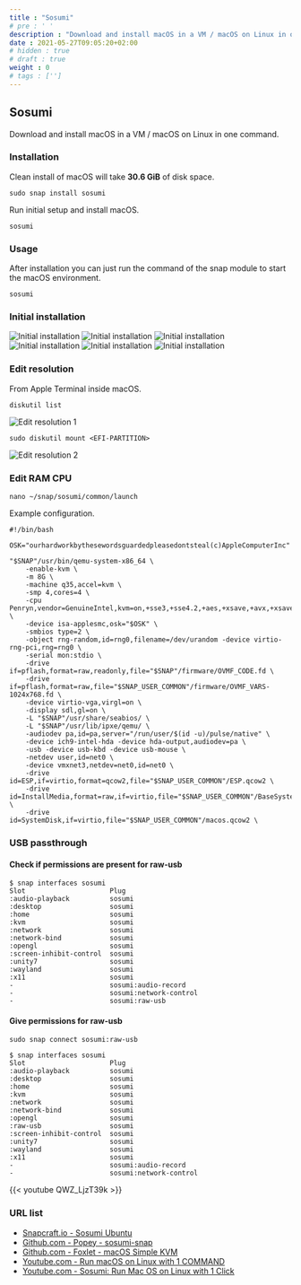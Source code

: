 ```yaml
---
title : "Sosumi"
# pre : ' '
description : "Download and install macOS in a VM / macOS on Linux in one command."
date : 2021-05-27T09:05:20+02:00
# hidden : true
# draft : true
weight : 0
# tags : ['']
---
```


## Sosumi

Download and install macOS in a VM / macOS on Linux in one command.

### Installation

Clean install of macOS will take **30.6 GiB** of disk space.

```plain
sudo snap install sosumi
```

Run initial setup and install macOS.

```plain
sosumi
```

### Usage

After installation you can just run the command of the snap module to start the macOS environment.

```plain
sosumi
```

### Initial installation

![Initial installation](images/initial-installation-1.png)
![Initial installation](images/initial-installation-2.png)
![Initial installation](images/initial-installation-3.png)
![Initial installation](images/initial-installation-4.png)
![Initial installation](images/initial-installation-5.png)
![Initial installation](images/initial-installation-6.png)

### Edit resolution

From Apple Terminal inside macOS.

```plain
diskutil list
```

![Edit resolution 1](images/edit-resolution-1.png)

```plain
sudo diskutil mount <EFI-PARTITION>
```

![Edit resolution 2](images/edit-resolution-2.png)

### Edit RAM CPU

```plain
nano ~/snap/sosumi/common/launch
```

Example configuration.

```plain
#!/bin/bash

OSK="ourhardworkbythesewordsguardedpleasedontsteal(c)AppleComputerInc"

"$SNAP"/usr/bin/qemu-system-x86_64 \
    -enable-kvm \
    -m 8G \
    -machine q35,accel=kvm \
    -smp 4,cores=4 \
    -cpu Penryn,vendor=GenuineIntel,kvm=on,+sse3,+sse4.2,+aes,+xsave,+avx,+xsaveopt,+xsavec,+xgetbv1,+avx2,+bmi2,+smep,+bmi1,+fma,+movbe,+invtsc \
    -device isa-applesmc,osk="$OSK" \
    -smbios type=2 \
    -object rng-random,id=rng0,filename=/dev/urandom -device virtio-rng-pci,rng=rng0 \
    -serial mon:stdio \
    -drive if=pflash,format=raw,readonly,file="$SNAP"/firmware/OVMF_CODE.fd \
    -drive if=pflash,format=raw,file="$SNAP_USER_COMMON"/firmware/OVMF_VARS-1024x768.fd \
    -device virtio-vga,virgl=on \
    -display sdl,gl=on \
    -L "$SNAP"/usr/share/seabios/ \
    -L "$SNAP"/usr/lib/ipxe/qemu/ \
    -audiodev pa,id=pa,server="/run/user/$(id -u)/pulse/native" \
    -device ich9-intel-hda -device hda-output,audiodev=pa \
    -usb -device usb-kbd -device usb-mouse \
    -netdev user,id=net0 \
    -device vmxnet3,netdev=net0,id=net0 \
    -drive id=ESP,if=virtio,format=qcow2,file="$SNAP_USER_COMMON"/ESP.qcow2 \
    -drive id=InstallMedia,format=raw,if=virtio,file="$SNAP_USER_COMMON"/BaseSystem/BaseSystem.img \
    -drive id=SystemDisk,if=virtio,file="$SNAP_USER_COMMON"/macos.qcow2 \
```

### USB passthrough

#### Check if permissions are present for raw-usb

```plain
$ snap interfaces sosumi
Slot                     Plug
:audio-playback          sosumi
:desktop                 sosumi
:home                    sosumi
:kvm                     sosumi
:network                 sosumi
:network-bind            sosumi
:opengl                  sosumi
:screen-inhibit-control  sosumi
:unity7                  sosumi
:wayland                 sosumi
:x11                     sosumi
-                        sosumi:audio-record
-                        sosumi:network-control
-                        sosumi:raw-usb
```

#### Give permissions for raw-usb

```plain
sudo snap connect sosumi:raw-usb
```

```plain
$ snap interfaces sosumi          
Slot                     Plug
:audio-playback          sosumi
:desktop                 sosumi
:home                    sosumi
:kvm                     sosumi
:network                 sosumi
:network-bind            sosumi
:opengl                  sosumi
:raw-usb                 sosumi
:screen-inhibit-control  sosumi
:unity7                  sosumi
:wayland                 sosumi
:x11                     sosumi
-                        sosumi:audio-record
-                        sosumi:network-control
```

{{< youtube QWZ_LjzT39k >}}

### URL list

* [Snapcraft.io - Sosumi Ubuntu](https://snapcraft.io/install/sosumi/ubuntu)
* [Github.com - Popey - sosumi-snap](https://github.com/popey/sosumi-snap)
* [Github.com - Foxlet - macOS Simple KVM](https://github.com/foxlet/macOS-Simple-KVM)
* [Youtube.com - Run macOS on Linux with 1 COMMAND](https://www.youtube.com/watch?v=6WgjQpm9VWE)
* [Youtube.com - Sosumi: Run Mac OS on Linux with 1 Click](https://www.youtube.com/watch?v=QWZ_LjzT39k)
